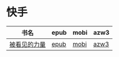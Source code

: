 # 快手

| 书名 | epub | mobi | azw3 |
| --- | --- | --- | --- |
| [被看见的力量](http://ct.dalanmei.com/f/31084289-572084327-344d81) | [epub](http://ct.dalanmei.com/f/31084289-572084327-344d81) | [mobi](http://ct.dalanmei.com/f/31084289-571729073-54462f) | [azw3](http://ct.dalanmei.com/f/31084289-572112237-1e8ca4) |
